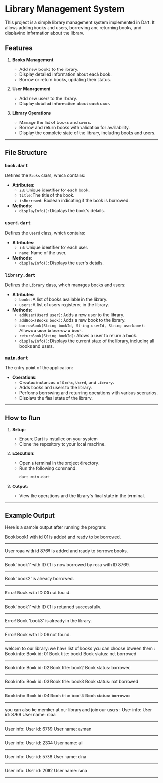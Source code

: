 # Library Management System

This project is a simple library management system implemented in Dart. It allows adding books and users, borrowing and returning books, and displaying information about the library.

## Features

1. **Books Management**
   - Add new books to the library.
   - Display detailed information about each book.
   - Borrow or return books, updating their status.

2. **User Management**
   - Add new users to the library.
   - Display detailed information about each user.

3. **Library Operations**
   - Manage the list of books and users.
   - Borrow and return books with validation for availability.
   - Display the complete state of the library, including books and users.

---

## File Structure

### `book.dart`
Defines the `Books` class, which contains:
- **Attributes**:
  - `id`: Unique identifier for each book.
  - `title`: The title of the book.
  - `isBorrowed`: Boolean indicating if the book is borrowed.
- **Methods**:
  - `displayInfo()`: Displays the book's details.
  
### `userd.dart`
Defines the `Userd` class, which contains:
- **Attributes**:
  - `id`: Unique identifier for each user.
  - `name`: Name of the user.
- **Methods**:
  - `displayInfo()`: Displays the user's details.

### `library.dart`
Defines the `Library` class, which manages books and users:
- **Attributes**:
  - `books`: A list of books available in the library.
  - `users`: A list of users registered in the library.
- **Methods**:
  - `addUser(Userd user)`: Adds a new user to the library.
  - `addBook(Books book)`: Adds a new book to the library.
  - `borrowBook(String bookId, String userId, String userName)`: Allows a user to borrow a book.
  - `returnBook(String bookId)`: Allows a user to return a book.
  - `displayInfo()`: Displays the current state of the library, including all books and users.

### `main.dart`
The entry point of the application:
- **Operations**:
  - Creates instances of `Books`, `Userd`, and `Library`.
  - Adds books and users to the library.
  - Performs borrowing and returning operations with various scenarios.
  - Displays the final state of the library.

---

## How to Run

1. **Setup**:
   - Ensure Dart is installed on your system.
   - Clone the repository to your local machine.

2. **Execution**:
   - Open a terminal in the project directory.
   - Run the following command:
     ```bash
     dart main.dart
     ```

3. **Output**:
   - View the operations and the library's final state in the terminal.

---

## Example Output

Here is a sample output after running the program:

Book book1 with id 01 is added and ready to be borrowed.
****************************************************************
User roaa with id 8769 is added and ready to borrowe books.
****************************************************************


Book 'book1' with ID 01 is now borrowed by roaa with ID 8769.
****************************************************************
Book 'book2' is already borrowed.
****************************************************************
Error! Book with ID 05 not found.
****************************************************************
Book 'book1' with ID 01 is returned successfully.
****************************************************************
Error! Book 'book3' is already in the library.
****************************************************************
Error! Book with ID 06 not found.
****************************************************************


welcom to our library: 
we have list of books you can choose btween them :
Book info: 
Book id: 01 
Book title: book1 
Book status: not borrowed
*************************
Book info: 
Book id: 02 
Book title: book2 
Book status: borrowed
*************************
Book info: 
Book id: 03 
Book title: book3 
Book status: not borrowed
*************************
Book info: 
Book id: 04 
Book title: book4 
Book status: borrowed
*************************
you can also be member at our library and join our users :
User info: 
User id: 8769 
User name: roaa
*************************
User info: 
User id: 6789 
User name: ayman
*************************
User info: 
User id: 2334 
User name: ali
*************************
User info: 
User id: 5788 
User name: dina
*************************
User info: 
User id: 2092 
User name: rana
*************************